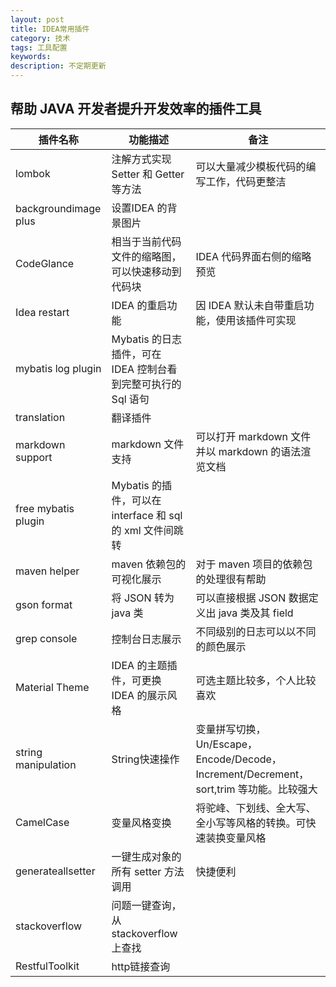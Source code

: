 ```yaml
---
layout: post
title: IDEA常用插件
category: 技术
tags: 工具配置
keywords: 
description: 不定期更新
---
```


## 帮助 JAVA 开发者提升开发效率的插件工具

|插件名称|功能描述|备注|
|---|---|---|
|lombok|注解方式实现 Setter 和 Getter 等方法|可以大量减少模板代码的编写工作，代码更整洁|
|backgroundimage plus|设置IDEA 的背景图片||
|CodeGlance|相当于当前代码文件的缩略图，可以快速移动到代码块|IDEA 代码界面右侧的缩略预览|
|Idea restart|IDEA 的重启功能|因 IDEA 默认未自带重启功能，使用该插件可实现|
|mybatis log plugin|Mybatis 的日志插件，可在 IDEA 控制台看到完整可执行的 Sql 语句||
|translation|翻译插件||
|markdown support|markdown 文件支持|可以打开 markdown 文件并以 markdown 的语法渲览文档|
|free mybatis plugin|Mybatis 的插件，可以在interface 和 sql 的 xml 文件间跳转||
|maven helper|maven 依赖包的可视化展示|对于 maven 项目的依赖包的处理很有帮助|
|gson format|将 JSON 转为 java 类|可以直接根据 JSON 数据定义出 java 类及其 field|
|grep console|控制台日志展示|不同级别的日志可以以不同的颜色展示|
|Material Theme|IDEA 的主题插件，可更换 IDEA 的展示风格|可选主题比较多，个人比较喜欢|
|string manipulation|String快速操作|变量拼写切换，Un/Escape，Encode/Decode，Increment/Decrement，sort,trim 等功能。比较强大|
|CamelCase|变量风格变换|将驼峰、下划线、全大写、全小写等风格的转换。可快速装换变量风格|
|generateallsetter|一键生成对象的所有 setter 方法调用|快捷便利|
|stackoverflow|问题一键查询，从stackoverflow 上查找||
|RestfulToolkit|http链接查询||
